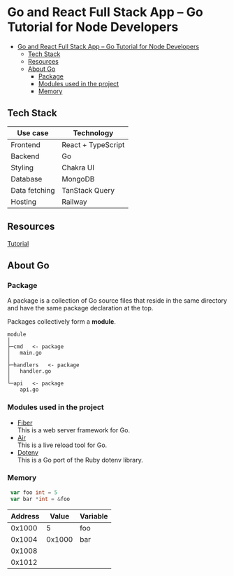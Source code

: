 # Go and React Full Stack App – Go Tutorial for Node Developers

- [Go and React Full Stack App – Go Tutorial for Node Developers](#go-and-react-full-stack-app--go-tutorial-for-node-developers)
  - [Tech Stack](#tech-stack)
  - [Resources](#resources)
  - [About Go](#about-go)
    - [Package](#package)
    - [Modules used in the project](#modules-used-in-the-project)
    - [Memory](#memory)

## Tech Stack

| Use case      | Technology         |
| ------------- | ------------------ |
| Frontend      | React + TypeScript |
| Backend       | Go                 |
| Styling       | Chakra UI          |
| Database      | MongoDB            |
| Data fetching | TanStack Query     |
| Hosting       | Railway            |

## Resources

[Tutorial](https://www.youtube.com/watch?v=lNd7XlXwlho)

## About Go

### Package

A package is a collection of Go source files that reside in the same directory
and have the same package declaration at the top.

Packages collectively form a **module**.

```plaintext
module
│
├─cmd   <- package
│   main.go
│
├─handlers   <- package
│   handler.go
│
└─api   <- package
    api.go
```

### Modules used in the project

- [Fiber](github.com/gofiber/fiber/v2)  
  This is a web server framework for Go.
- [Air](github.com/cosmtrek/air@latest)  
  This is a live reload tool for Go.
- [Dotenv](github.com/joho/godotenv)  
  This is a Go port of the Ruby dotenv library.

### Memory

```go
 var foo int = 5
 var bar *int = &foo
```

| **Address** | **Value** | **Variable** |
| ----------- | --------- | ------------ |
| 0x1000      | 5         | foo          |
| 0x1004      | 0x1000    | bar          |
| 0x1008      |           |              |
| 0x1012      |           |              |
